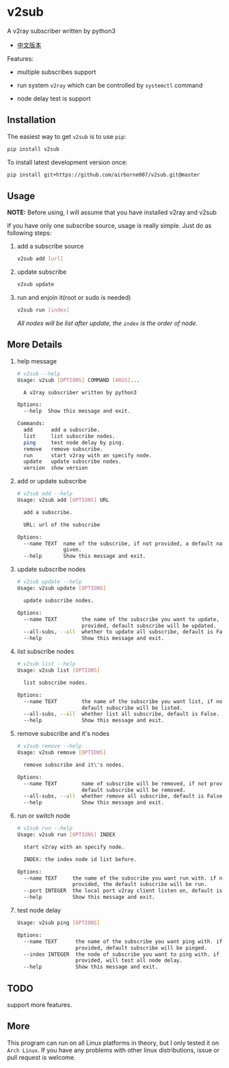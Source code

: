 # v2sub

A v2ray subscriber written by python3

* [中文版本](./README_CN.md)

Features:

- multiple subscribes support

- run system `v2ray` which can be controlled by `systemctl` command

- node delay test is support

## Installation

The easiest way to get `v2sub` is to use `pip`:

```bash
pip install v2sub
```

To install latest development version once:

```bash
pip install git+https://github.com/airborne007/v2sub.git@master
```

## Usage

**NOTE:** Before using, I will assume that you have installed v2ray and v2sub

If you have only one subscribe source, usage is really simple. Just do as
following steps:

1. add a subscribe source

    ```bash
    v2sub add [url]
   ```

2. update subscribe

    ```bash
    v2sub update
   ```

3. run and enjoin it(root or sudo is needed)

    ```bash
    v2sub run [index]
   ```

   *All nodes will be list after update, the `index` is the order of node.*

## More Details

1. help message

    ```bash
    # v2sub --help
    Usage: v2sub [OPTIONS] COMMAND [ARGS]...

      A v2ray subscriber written by python3

    Options:
      --help  Show this message and exit.

    Commands:
      add      add a subscribe.
      list     list subscribe nodes.
      ping     test node delay by ping.
      remove   remove subscribe.
      run      start v2ray with an specify node.
      update   update subscribe nodes.
      version  show version
    ```

2. add or update subscribe

    ```bash
    # v2sub add --help
    Usage: v2sub add [OPTIONS] URL

      add a subscribe.

      URL: url of the subscribe

    Options:
      --name TEXT  name of the subscribe, if not provided, a default name will be
                   given.
      --help       Show this message and exit.
   ```

3. update subscribe nodes

    ```bash
    # v2sub update --help
    Usage: v2sub update [OPTIONS]

      update subscribe nodes.

    Options:
      --name TEXT        the name of the subscribe you want to update, if not
                         provided, default subscribe will be updated.
      --all-subs, --all  whether to update all subscribe, default is False.
      --help             Show this message and exit.
   ```

4. list subscribe nodes

    ```bash
    # v2sub list --help
    Usage: v2sub list [OPTIONS]

      list subscribe nodes.

    Options:
      --name TEXT        the name of the subscribe you want list, if not provided,
                         default subscribe will be listed.
      --all-subs, --all  whether list all subscribe, default is False.
      --help             Show this message and exit.
    ```

5. remove subscribe and it's nodes

    ```bash
    # v2sub remove --help
    Usage: v2sub remove [OPTIONS]

      remove subscribe and it\'s nodes.

    Options:
      --name TEXT        name of subscribe will be removed, if not provided,
                         default subscribe will be removed.
      --all-subs, --all  whether remove all subscribe, default is False.
      --help             Show this message and exit.
      ```

6. run or switch node

    ```bash
    # v2sub run --help
    Usage: v2sub run [OPTIONS] INDEX

      start v2ray with an specify node.

      INDEX: the index node id list before.

    Options:
      --name TEXT     the name of the subscribe you want run with. if not
                      provided, the default subscribe will be run.
      --port INTEGER  the local port v2ray client listen on, default is 1080
      --help          Show this message and exit.
   ```

7. test node delay

    ```bash
    Usage: v2sub ping [OPTIONS]

    Options:
      --name TEXT      the name of the subscribe you want ping with. if not
                       provided, default subscribe will be pinged.
      --index INTEGER  the node of subscribe you want to ping with. if not
                       provided, will test all node delay.
      --help           Show this message and exit.
    ```

## TODO

support more features.

## More

This program can run on all Linux platforms in theory, but I only tested it on
`Arch Linux`. If you have any problems with other linux distributions, issue or
pull request is welcome.
